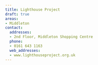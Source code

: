 ```yaml
---
title: Lighthouse Project
draft: true
areas:
- Middleton
contact:
  addresses:
  - 2nd Floor, Middleton Shopping Centre
  phone:
  - 0161 643 1163
  web_addresses:
  - www.lighthouseproject.org.uk
---
```


